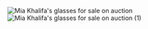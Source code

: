 ![Mia Khalifa's glasses for sale on auction](https://user-images.githubusercontent.com/67006219/113607302-ad1b2500-9666-11eb-9c03-572df52c49d3.gif)
![Mia Khalifa's glasses for sale on auction (1)](https://user-images.githubusercontent.com/67006219/113607566-f66b7480-9666-11eb-9514-a2f8bd1a9b8a.gif)

